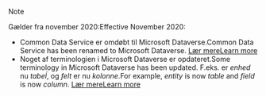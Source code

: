 > [!NOTE]
> <span data-ttu-id="24700-101">Gælder fra november 2020:</span><span class="sxs-lookup"><span data-stu-id="24700-101">Effective November 2020:</span></span>
> - <span data-ttu-id="24700-102">Common Data Service er omdøbt til Microsoft Dataverse.</span><span class="sxs-lookup"><span data-stu-id="24700-102">Common Data Service has been renamed to Microsoft Dataverse.</span></span> [<span data-ttu-id="24700-103">Lær mere</span><span class="sxs-lookup"><span data-stu-id="24700-103">Learn more</span></span>](https://aka.ms/PAuAppBlog)
> - <span data-ttu-id="24700-104">Noget af terminologien i Microsoft Dataverse er opdateret.</span><span class="sxs-lookup"><span data-stu-id="24700-104">Some terminology in Microsoft Dataverse has been updated.</span></span> <span data-ttu-id="24700-105">F.eks. er *enhed* nu *tabeĺ*, og *felt* er nu *kolonne*.</span><span class="sxs-lookup"><span data-stu-id="24700-105">For example, *entity* is now *table* and *field* is now *column*.</span></span> [<span data-ttu-id="24700-106">Lær mere</span><span class="sxs-lookup"><span data-stu-id="24700-106">Learn more</span></span>](https://go.microsoft.com/fwlink/?linkid=2147247)